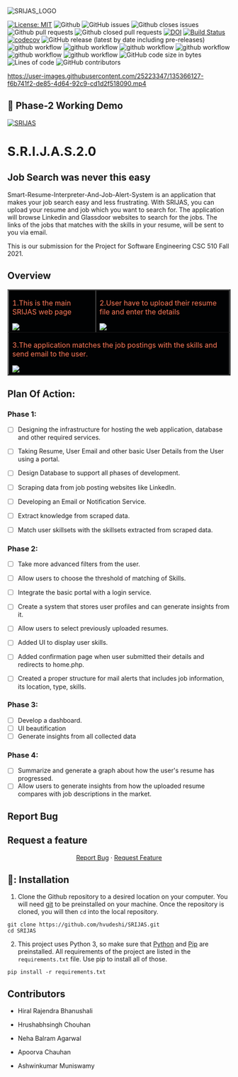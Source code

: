 ![SRIJAS_LOGO](https://user-images.githubusercontent.com/40118578/135184051-73acf9be-07c1-4c98-9730-68fa161f6a1b.png)

[![License: MIT](https://img.shields.io/badge/License-MIT-yellow.svg)](https://opensource.org/licenses/MIT)
![Github](https://img.shields.io/badge/language-python-red.svg)
![GitHub issues](https://img.shields.io/github/issues-raw/hrushabhchouhan/SRIJAS2.0)
![Github closes issues](https://img.shields.io/github/issues-closed-raw/hrushabhchouhan/SRIJAS2.0)
![Github pull requests](https://img.shields.io/github/issues-pr/hrushabhchouhan/SRIJAS2.0)
![Github closed pull requests](https://img.shields.io/github/issues-pr-closed/hrushabhchouhan/SRIJAS2.0)
[![DOI](https://zenodo.org/badge/430500827.svg)](https://zenodo.org/badge/latestdoi/430500827)
[![Build Status](https://app.travis-ci.com/het-patel99/SRIJAS.svg?branch=main)](https://app.travis-ci.com/het-patel99/SRIJAS)
[![codecov](https://codecov.io/gh/hrushabhchouhan/SRIJAS2.0/branch/main/graph/badge.svg?token=GAOEO4D2LN)](https://codecov.io/gh/hrushabhchouhan/SRIJAS2.0)
![GitHub release (latest by date including pre-releases)](https://img.shields.io/github/v/release/hrushabhchouhan/SRIJAS2.0)
![github workflow](https://github.com/hrushabhchouhan/SRIJAS2.0/actions/workflows/unit_test.yml/badge.svg)
![github workflow](https://github.com/hrushabhchouhan/SRIJAS2.0/actions/workflows/style_checker.yml/badge.svg)
![github workflow](https://github.com/hrushabhchouhan/SRIJAS2.0/actions/workflows/main.yml/badge.svg)
![github workflow](https://github.com/hrushabhchouhan/SRIJAS2.0/actions/workflows/code_cov.yml/badge.svg)
![github workflow](https://github.com/hrushabhchouhan/SRIJAS2.0/actions/workflows/close_as_a_feature.yml/badge.svg)
![github workflow](https://github.com/hrushabhchouhan/SRIJAS2.0/actions/workflows/Respost.yml/badge.svg)
![GitHub code size in bytes](https://img.shields.io/github/languages/code-size/hrushabhchouhan/SRIJAS2.0)
![Lines of code](https://img.shields.io/tokei/lines/github/hrushabhchouhan/SRIJAS2.0)
![GitHub contributors](https://img.shields.io/github/contributors/hrushabhchouhan/SRIJAS2.0)

https://user-images.githubusercontent.com/25223347/135366127-f6b741f2-de85-4d64-92c9-cd1d2f518090.mp4

## 🚀 Phase-2 Working Demo 

[![SRIJAS](https://img.youtube.com/vi/2PqOaFu9pPU/0.jpg)](https://www.youtube.com/watch?v=2PqOaFu9pPU)

# S.R.I.J.A.S.2.0
## Job Search was never this easy
Smart-Resume-Interpreter-And-Job-Alert-System is an application that makes your job search easy and less frustrating.
With SRIJAS, you can upload your resume and job which you want to search for. The application will browse Linkedin and Glassdoor websites to search for the jobs.
The links of the jobs that matches with the skills in your resume, will be sent to you via email.

This is our submission for the Project for Software Engineering CSC 510 Fall 2021.


## Overview
<table border="2" bordercolorlight="#b9dcff" bordercolordark="#006fdd">

  <tr style="background: #010203 ">
    <td valign="left"> 
      <p style="color: #FF7A59"> 1.This is the main SRIJAS web page 
      </p>
      <a href="./images/ui_updated.png"> 
        <img src="./images/ui_updated.png" >      
      </a>
    </td>
    <td valign="center"> 
      <p style="color: #FF7A59"> 2.User have to upload their resume file and enter the details
      </p>
      <a href="./images/ui_updated2.png">
        <img src="./images/ui_updated2.png"> 
      </a>
    </td>
  </tr>
  <tr style="background: #010203;"> 
    <td colspan = "2">
      <p style="color: #FF7A59"> 3.The application matches the job postings with the skills and send email to the user.
      </p>  
      <a href="./images/email_updated_final.png">
        <img src="./images/email_updated_final.png">    
      </a>
     </td>
    </td>
  </tr>
  </table>

## Plan Of Action:

### Phase 1:
- [ ] Designing the infrastructure for hosting the web application, database and other required services.
- [ ] Taking Resume, User Email and other basic User Details from the User using a portal.
- [ ] Design Database to support all phases of development.
- [ ] Scraping data from job posting websites like LinkedIn.
- [ ] Developing an Email or Notification Service.
- [ ] Extract knowledge from scraped data.
- [ ] Match user skillsets with the skillsets extracted from scraped data.


### Phase 2:
- [ ] Take more advanced filters from the user.
- [ ] Allow users to choose the threshold of matching of Skills.
- [ ] Integrate the basic portal with a login service.
- [ ] Create a system that stores user profiles and can generate insights from it.
- [ ] Allow users to select previously uploaded resumes.
- [ ] Added UI to display user skills. 
- [ ] Added confirmation page when user submitted their details and redirects to home.php.
- [ ] Created a proper structure for mail alerts that includes job information, its location, type, skills.


### Phase 3:
- [ ] Develop a dashboard.
- [ ] UI beautification
- [ ] Generate insights from all collected data

### Phase 4:
- [ ] Summarize and generate a graph about how the user's resume has progressed.
- [ ] Allow users to generate insights from how the uploaded resume compares with job descriptions in the market.

## Report Bug 
## Request a feature
<p align="center">
    <a href="https://github.com/hvudeshi/SRIJAS/issues/new/choose">Report Bug</a>
    ·
    <a href="https://github.com/hvudeshi/SRIJAS/issues/new/choose">Request Feature</a>
</p>

🔱: Installation
---
1. Clone the Github repository to a desired location on your computer. You will need [git](https://git-scm.com/) to be preinstalled on your machine. Once the repository is cloned, you will then ```cd``` into the local repository.
```
git clone https://github.com/hvudeshi/SRIJAS.git
cd SRIJAS
```
2. This project uses Python 3, so make sure that [Python](https://www.python.org/downloads/) and [Pip](https://pip.pypa.io/en/stable/installation/) are preinstalled. All requirements of the project are listed in the ```requirements.txt``` file. Use pip to install all of those.
```
pip install -r requirements.txt
```

## Contributors

- Hiral Rajendra Bhanushali

- Hrushabhsingh Chouhan

- Neha Balram Agarwal

- Apoorva Chauhan

- Ashwinkumar Muniswamy
